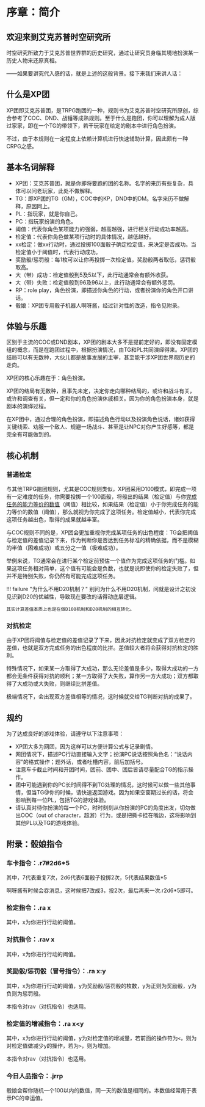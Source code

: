 # 序章：简介

## 欢迎来到艾克苏普时空研究所

时空研究所致力于艾克苏普世界群的历史研究，通过让研究员身临其境地扮演某一历史人物来还原真相。

——如果要讲究代入感的话，就是上述的这般背景。接下来我们来讲人话：

## 什么是XP团

XP团即艾克苏普团，是TRPG跑团的一种，规则书为艾克苏普时空研究所原创，综合参考了COC、DND、战锤等成熟规则。至于什么是跑团，你可以理解为成人版过家家，即在一个TG的带领下，若干玩家在给定的剧本中进行角色扮演。

不过，由于本规则在一定程度上依赖计算机进行快速辅助计算，因此颇有一种CRPG之感。

## 基本名词解释

* XP团：艾克苏普团，就是你即将要跑的团的名称。名字的来历有些复杂，具体可以问老玩家，此处不做解释。
* TG：即XP团的TG（GM），COC中的KP，DND中的DM。名字来历不做解释，原因同上。
* PL：指玩家，就是你自己。
* PC：指玩家扮演的角色。
* 阈值：代表你角色某项能力的强弱，越高越强，进行相关行动成功率越高。
* 检定值：代表你角色做某项行动时的具体情况，越低越好。
* xx检定：做xx行动时，通过投掷100面骰子确定检定值，来决定是否成功。当检定值小于阈值时，代表行动成功。
* 奖励骰/惩罚骰：每1枚可以让你再投掷一次检定值，奖励骰两者取低，惩罚骰取高。
* 大（带）成功：检定值骰到5及5以下，此行动通常会有额外收获。
* 大（带）失败：检定值骰到96及96以上，此行动通常会有额外惩罚。
* RP：role play，角色扮演，即描述你角色的行动，或者扮演你的角色开口讲话。
* 骰娘：XP团专用骰子机器人啊呀酱，经过针对性的改造，指令见附录。

## 体验与乐趣

区别于主流的COC或DND剧本，XP团的剧本大多不是提前定好的，即没有固定模组的概念，而是在跑团过程中，根据扮演情况，由TG和PL共同演绎得来。XP团的结局可以有无数种，大伙儿都是故事发展的主宰，甚至能干涉XP团世界观历史的走向。

XP团的核心乐趣在于：角色扮演。

XP团的结局有无数种，且事先未定，决定你走向哪种结局的，或许和战斗有关，或许和调查有关，但一定和你的角色扮演休戚相关。因为你的角色扮演本身，就是剧本的演绎过程。

在XP团中，通过合理的角色扮演，即描述角色行动以及扮演角色说话，诸如获得关键线索、劝服一个敌人、规避一场战斗、甚至是让NPC对你产生好感等，都是完全有可能做到的。

## 核心机制

### 普通检定

与其他TRPG跑团规则，尤其是COC规则类似，XP团采用D100模式，即完成一项有一定难度的任务，你需要投掷一个100面骰，将骰出的结果（检定值）与你<a href="../3·skills" target="_blank">完成任务的能力等价的数值</a>（阈值）相比较，如果结果（检定值）小于你完成任务的能力等价的数值（阈值），那么就视为你完成了这项任务。检定值越小，代表你完成这项任务越出色，取得的成果就越丰富。

与COC规则不同的是，XP团会更加重视你完成某项任务的出色程度：TG会把阈值与检定值的差值记录下来，作为判断你是否达到任务标准的精确依据，而不是模糊的半值（困难成功）或五分之一值（极难成功）。

举例来说，TG通常会在进行某个检定前预估一个值作为完成这项任务的门槛。如果这项任务相对简单，这个值有可能会是负数，也就是说即使你的检定失败了，但并不是特别失败，你仍然有可能完成这项任务。

!!! failure "为什么不用D20机制？"
    别问为什么不用D20机制，问就是设计之初没见识到D20的优越性，导致现在要改的话得动底层逻辑。

    其实计算差值本质上也是在做D100机制和D20机制的相互转化。

### 对抗检定

由于XP团将阈值与检定值的差值记录了下来，因此对抗检定就变成了双方检定的差值，也就是双方完成任务的出色程度的比拼。差值较大者将会获得对抗检定的胜利。

特殊情况下，如果某一方取得了大成功，那么无论差值是多少，取得大成功的一方都会无条件获得对抗的顺利；某一方取得了大失败，算作另一方大成功；双方都取得了大成功或大失败，则继续比拼差值。

极端情况下，会出现双方差值相等的情况，这时候就交给TG判断对抗的成果了。

## 规约

为了达成良好的游戏体验，请遵守以下注意事项：

* XP团大多为网团，因为这样可以方便计算公式与记录剧情。
* 网团情况下，描述PC行动直接输入文字；扮演PC说话按照角色名：“说话内容”的格式操作；题外话，或者吐槽内容，前后加括号。
* 注意车卡截止时间和开团时间，团前、团中、团后皆请尽量配合TG的指示操作。
* 团中可能遇到你的PC长时间得不到TG处理的情况，这时候可以做一些其他事情，但当TG@你的时候，请快速返回游戏。因为如果空窗期过长的话，将会影响到每一位PL，包括TG的游戏体验。
* 请认真对待你扮演的每一个PC，时时刻刻从你扮演的PC的角度出发，切勿做出OOC（out of character，超游）行为，或是把撕卡挂在嘴边，这将影响到其他PL以及TG的游戏体验。
 

## 附录：骰娘指令

### 车卡指令：.r7#2d6*5

其中，7代表重复7次，2d6代表6面骰子投掷2次，5代表结果数值*5

啊呀酱有时候会吞消息，这时候把7改成3，投2次，最后再来一次.r2d6*5即可。

### 检定指令：.ra x

其中，x为你进行行动的阈值。

### 对抗指令：.rav x

其中，x为你进行行动的阈值。

### 奖励骰/惩罚骰（冒号指令）：.ra x:y

其中，x为你进行行动的阈值，y为奖励骰/惩罚骰的枚数，y为正则为奖励骰，y为负则为惩罚骰。

本指令对rav（对抗指令）也适用。

### 检定值的增减指令：.ra x<y

其中，x为你进行行动的阈值，y为对检定值的增减量，若前面的操作符为`<`，则为对检定值做减少y的操作，若为`>`，则为增加。

本指令对rav（对抗指令）也适用。

### 今日人品指令：.jrrp

骰娘会帮你随机一个100以内的数值，同一天的数值是相同的。本数值经常用于表示PC的幸运值。
